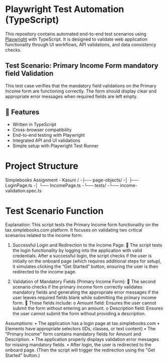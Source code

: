 # Playwright Test Automation (TypeScript)

This repository contains automated end-to-end test scenarios using [Playwright](https://playwright.dev/) with TypeScript. It is designed to validate web application functionality through UI workflows, API validations, and data consistency checks. 

## Test Scenario: Primary Income Form mandatory field Validation

This test case verifies that the mandatory field validations on the Primary Income form are functioning correctly. The form should display clear and appropriate error messages when required fields are left empty.

## 🚀 Features

- Written in TypeScript
- Cross-browser compatibility
- End-to-end testing with Playwright
- Integrated API and UI validations
- Simple setup with Playwright Test Runner


Project Structure
=======================
Simplebooks Assignment - Kasuni /
-├── page-objects/
-│   ├── LoginPage.ts
-│   └── IncomePage.ts
-└── tests/
    -└── income-validation.spec.ts

Test Scenario Function
=======================
Explanation: This script tests the Primary Income form functionality on the tax.simplebooks.com platform. It focuses on validating two critical scenarios related to the income form:
1. Successful Login and Redirection to the Income Page:
	 The script tests the login functionality by logging into the application with valid credentials. After a successful login, the script checks if the user is initially on the onboard page (which requires additional steps for setup), it simulates clicking the “Get Started” button, ensuring the user is then redirected to the income page.

2. Validation of Mandatory Fields (Primary Income Form):
	 The second scenario checks if the primary income form correctly validates mandatory fields and generating the appropriate error messages if the user leaves required fields blank while submitting the primary income form.
	 These fields include:
	   o Amount field: Ensures the user cannot submit the form without entering an amount.
	   o Description field: Ensures the user cannot submit the form without providing a description.

Assumptions:
• The application has a login page at tax.simplebooks.com
• Elements have appropriate selectors (IDs, classes, or text content)
• The "Primary Income" form contains mandatory fields for Amount and Description.
• The application properly displays validation error messages for missing mandatory fields.
• After login, the user is redirected to the onboard page. (Then the script will trigger the redirection using the "Get Started" button.)
